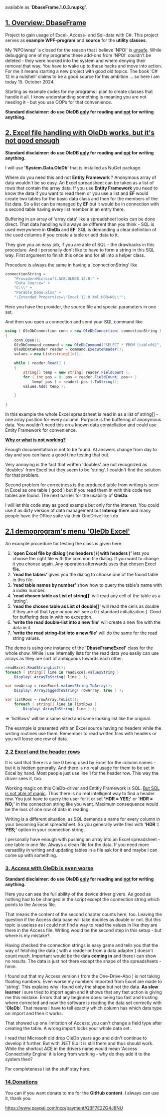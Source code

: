 available as '**DbaseFrame.1.0.3.nupkg**'.



## <u>1. Overview: DbaseFrame</u>

Project to gain usage of Excel-,Access-  and Sql-data with C#. This project serves as **example WPF-program** and **source** for the **utility classes**.

My 'NPOIwrap' is closed for the reason that i believe 'NPOI' is <u>unsafe</u>. While debugging one of my programs these add-ons from 'NPOI' couldn't be deleted - they were hooked into the system and where denying their removal that way. You have to wake up to these hacks and move into action. For me it means starting  a new project with good old topics. The book 'C# 12 in a nutshell' claims to be a good source for this ambition ... so here i am today 15. October 2024.

Starting as example codes for my programs i plan to create classes that handle it all. I know understanding something is meaning you are not needing it - but you use OOPs for that convenience.

**Standard disclaimer: do use OleDB <u>only</u> for reading and <u>not</u> for writing anything.**

## <u>2. Excel file handling with OleDb works, but it's not good enough</u>

**Standard disclaimer: do use OleDB <u>only</u> for reading and <u>not</u> for writing anything.**

I will use **'System.Data.OleDb'** that is installed as NuGet package.

Where do you need this and not **Entity Framework** ? Anonymous array of data wouldn't be so easy. An Excel spreadsheet can be taken as a list of rows that contain the array data. If you use **Entity Framework** you need to know the data if you want to read them or you use a list and **EF** would create two tables for the basic data class and then for the members of the list data. So a list can be managed by **EF** but it would be in connection with a second table having every list member in an entry there. 

Buffering in an array of 'array data' like a spreadsheet looks can be done direct. That data handling will always be different than you think - SQL is used everywhere in **OleDb** and **EF**.  SQL is demanding a clear definition of the used columns if you create a table or add data to it.

They give you an easy job, if you are able of SQL - the drawbacks in this procedure. And i personally don't like to have to form a string in this SQL way. First argument to finish this once and for all into a helper class.

Procedure is always the same in having a 'connectionString' like 

```c#
connectionString = 
    "Provider=Microsoft.ACE.OLEDB.12.0;" +
    "Data Source=" +
    "C:\\" + 
    "Parable_Demo.xlsx" +
	";Extended Properties=\"Excel 12.0 Xml;HDR=NO;\"";
```

Here you have the provider, the source file and special parameters in one set.

And then you open a connection and send your SQL command like

```c#
using ( OleDbConnection conn = new OleDbConnection( connectionString ) )
{
    conn.Open();
    OleDbCommand command = new OleDbCommand("SELECT * FROM [table0$]", conn);
    OleDbDataReader reader = command.ExecuteReader();
    values = new List<string[]>();

    while ( reader.Read() )
    {
        string[] temp = new string[ reader.FieldCount ];
        for ( int pos = 0; pos < reader.FieldCount; pos++ )
            temp[ pos ] = reader[ pos ].ToString();
        values.Add( temp );

    }
            
}
```

In this example the whole Excel spreadsheet is read in as a list of string[] - one array position for every column. Purpose is the buffering of anonymous data. You wouldn't need this on a known data constellation and could use Entity Framework for convenience.

**<u>Why or what is not working?</u>**

Enough documentation is not to be found. AI answers change from day to day and you can have a good time testing that out.

Very annoying is the fact that written 'doubles' are not recognized as 'doubles' from Excel but they seem to be 'string'. I couldn't find the solution for that problem.

Second problem for correctness is the produced table from writing is seen in Excel as one table ( good ) but if you read them in with this code two tables are found. The next barrier for the usability of **OleDb**.

I will let this code stay as good example but only for the interest. You could use it as dirty version of data management but **Interop** there and many people have the Office suite via their OneDrive like i do. 

## <u>2.1 demoprogram's menu 'OleDb Excel'</u>

An example procedure for testing the class is given here.

1. '**open Excel file by dialog ( no headers )/( with headers )'** lets you choose the right file with the common file dialog. If you want to change it you choose again. Any operation afterwards uses that chosen Excel file.
2. **'read the tables'** gives you the dialog to choose one of the found table in this file.
3. **'read table names by number'** show how to query the table's name with a index number.
4. **'read chosen table as List of string[]'** will read any cell of the table as a 'string'.
5. **'read the chosen table as List of double[]'** will read the cells as double if they are of that type or you will see a 0 ( standard initialization ). Good for buffering data in with no exception.
6. **'write the read double-list into a new file'** will create a new file with the data in it.
7. **'write the read string-list into a new file'** will do the same for the read string values.

The demo is using one instance of the **'DbaseFrameExcel'** class for the whole show. While i use internally lists for the read data you easily can use arrays as they are sort of ambiguous towards each other.

```c#
readExcel.ReadStringList();
foreach ( string[] line in readExcel.valuesString )
    Display( ArrayToString( line ) );

var rowArray = readExcel.valuesString.ToArray();
	Display( ArrayJaggedToString( rowArray, true ) );

var listRows = rowArray.ToList();
    foreach ( string[] line in listRows )
        Display( ArrayToString( line ) );
```

=> 'listRows' will be a same sized and same looking list like the original.

The example is presented with an Excel source having no headers while the writing routines use them. Remember to read written files with headers or you will loose one row of data.

### <u>2.2 Excel and the header rows</u>

It is said that there is a line 0 being used by Excel for the column names - but it is hidden generally. And there is no real usage for them to be set in Excel by hand. Most people just use line 1 for the header row. This way the driver sees it, too.

Working magic on this OleDb-driver and Entitiy Framework is SQL. <u>But SQL is not able of magic</u>. Thus there is no real intelligent way to find a header row. You just have to query the user for it or set **'HDR = YES;'** or **'HDR = NO;'** in the connection string like you want. Maximum consequence would be the loss of one row of data in reading.

Writing is a different situation, as SQL demands a name for every column in your becoming Excel spreadsheet. So you generally write files with **'HDR = YES;'** option in your connection string.

I personally have enough with pushing an array into an Excel spreadsheet - one table in one file. Always a clean file for the data. If you need more versatility in writing and updating tables in a file ask for it and maybe i can come up with something.

### <u>3. Access with OleDb is even worse</u>

**Standard disclaimer: do use OleDB <u>only</u> for reading and <u>not</u> for writing anything.**

Here you can see the full ability of the device driver givers. As good as nothing had to be changed in the script except the connection string which points to the Access file.

That means the content of the second chapter counts here, too. Leaving the question if the Access data base will take doubles as double or not. But this topic is useless as i could not find a way to read the values in like they are there in the Access file. Writing would be the second step in this setup - but where is my mistake?.

Having checked the connection strings is easy game and tells you that the way of fetching the data ( with a reader or from a data adapter ) doesn't count much. Important would be the data **coming in** and there i can show no results. The data is just not there except the shape of the spreadsheets - hmm.

I found out that my Access version ( from the One-Drive-Abo ) is not taking floating numbers. Even worse my numbers imported from Excel are made to 'string'. This explains why i found only the shape but not the data. **As slow learner** i sure tried to import again and it shows that any fast action is giving me this mistake. Errors that any beginner does: being too fast and trusting where corrected and now the software is reading the data set correctly with '**OleDb**'. That means i have to tell exactly which column has which data type on import and then it works.

That showed up one limitation of Access: you can't change a field type after creating the table. A wrong import locks your whole data set .

I read that Microsoft did drop OleDb years ago and didn't continue to develop it further. But with .NET 8.x it is still there and thus should work. While the shortcut ACE in the drivers name would mean 'Access Connectivity Engine' it is long from working - why do they add it to the system then?

For completeness i let the stuff stay here.



### <u>14.Donations</u>

You can if you want donate to me for the **GitHub content**. I always can use it, thank you.

https://www.paypal.com/ncp/payment/QBF7E2ZG4J8NU




